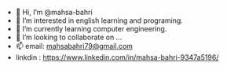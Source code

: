 - 👋 Hi, I’m @mahsa-bahri
- 👀 I’m interested in english learning and programing.
- 🌱 I’m currently learning computer engineering.
- 💞️ I’m looking to collaborate on ...
- 📫 email: mahsabahri79@gmail.com
- linkdin : https://www.linkedin.com/in/mahsa-bahri-9347a5196/

<!---
mahsa-bahri/mahsa-bahri is a ✨ special ✨ repository because its `README.md` (this file) appears on your GitHub profile.
You can click the Preview link to take a look at your changes.
--->
